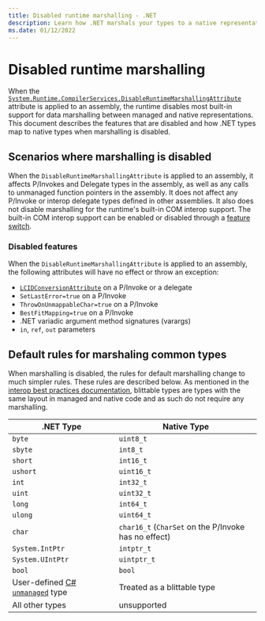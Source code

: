 ```yaml
---
title: Disabled runtime marshalling - .NET
description: Learn how .NET marshals your types to a native representation when runtime marshalling is disabled.
ms.date: 01/12/2022
---
```


# Disabled runtime marshalling

When the [`System.Runtime.CompilerServices.DisableRuntimeMarshallingAttribute`](xref:System.Runtime.CompilerServices.DisableRuntimeMarshallingAttribute) attribute is applied to an assembly, the runtime disables most built-in support for data marshalling between managed and native representations. This document describes the features that are disabled and how .NET types map to native types when marshalling is disabled.

## Scenarios where marshalling is disabled

When the `DisableRuntimeMarshallingAttribute` is applied to an assembly, it affects P/Invokes and Delegate types in the assembly, as well as any calls to unmanaged function pointers in the assembly. It does not affect any P/Invoke or interop delegate types defined in other assemblies. It also does not disable marshalling for the runtime's built-in COM interop support. The built-in COM interop support can be enabled or disabled through a [feature switch](https://github.com/dotnet/runtime/blob/main/docs/workflow/trimming/feature-switches.md).

### Disabled features

When the `DisableRuntimeMarshallingAttribute` is applied to an assembly, the following attributes will have no effect or throw an exception:

- [`LCIDConversionAttribute`](xref:System.Runtime.InteropServices.LCIDConversionAttribute) on a P/Invoke or a delegate
- `SetLastError=true` on a P/Invoke
- `ThrowOnUnmappableChar=true` on a P/Invoke
- `BestFitMapping=true` on a P/Invoke
- .NET variadic argument method signatures (varargs)
- `in`, `ref`, `out` parameters

## Default rules for marshaling common types

When marshalling is disabled, the rules for default marshalling change to much simpler rules. These rules are described below. As mentioned in the [interop best practices documentation](best-practices.md#Blittable-types), blittable types are types with the same layout in managed and native code and as such do not require any marshalling.

| .NET Type | Native Type        |
|-----------|--------------------|
| `byte`    | `uint8_t`          |
| `sbyte`   | `int8_t`           |
| `short`   | `int16_t`          |
| `ushort`  | `uint16_t`         |
| `int`     | `int32_t`          |
| `uint`    | `uint32_t`         |
| `long`    | `int64_t`          |
| `ulong`   | `uint64_t`         |
| `char`    | `char16_t` (`CharSet` on the P/Invoke has no effect) |
| `System.IntPtr` | `intptr_t`   |
| `System.UIntPtr` | `uintptr_t` |
| `bool`    | `bool`             |
| User-defined [C# `unmanaged`](../../csharp/language-reference/builtin-types/unmanaged-types.md) type | Treated as a blittable type |
| All other types | unsupported  |
